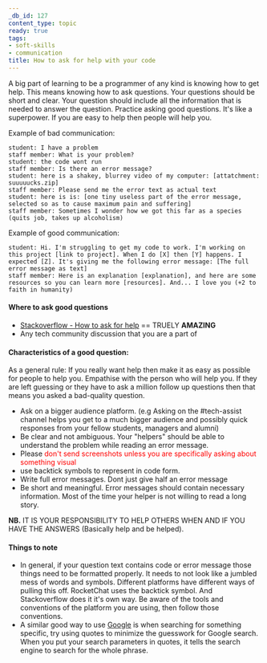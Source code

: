 ```yaml
---
_db_id: 127
content_type: topic
ready: true
tags:
- soft-skills
- communication
title: How to ask for help with your code
---
```


A big part of learning to be a programmer of any kind is knowing how to get help. This means knowing how to ask questions. Your questions should be short and clear. Your question should include all the information that is needed to answer the question. Practice asking good questions. It's like a superpower. If you are easy to help then people will help you.

Example of bad communication:

```
student: I have a problem
staff member: What is your problem?
student: the code wont run
staff member: Is there an error message?
student: here is a shakey, blurrey video of my computer: [attatchment: suuuuucks.zip]
staff member: Please send me the error text as actual text
student: here is is: [one tiny useless part of the error message, selected so as to cause maximum pain and suffering]
staff member: Sometimes I wonder how we got this far as a species (quits job, takes up alcoholism)
```

Example of good communication:

```
student: Hi. I'm struggling to get my code to work. I'm working on this project [link to project]. When I do [X] then [Y] happens. I expected [Z]. It's giving me the following error message: [The full error message as text]
staff member: Here is an explanation [explanation], and here are some resources so you can learn more [resources]. And... I love you (+2 to faith in humanity)
```

#### Where to ask good questions

- [Stackoverflow - How to ask for help](https://stackoverflow.com/help/how-to-ask) == TRUELY **AMAZING**
- Any tech community discussion that you are a part of

#### Characteristics of a good question:

As a general rule: If you really want help then make it as easy as possible for people to help you. Empathise with the person who will help you. If they are left guessing or they have to ask a million follow up questions then that means you asked a bad-quality question.

- Ask on a bigger audience platform. (e.g Asking on the #tech-assist channel helps you get to a much bigger audience and possibly quick responses from your fellow students, managers and alumni)
- Be clear and not ambiguous. Your "helpers" should be able to understand the problem while reading an error message.
- Please <span style="color:red">don't send screenshots unless you are specifically asking about something visual</span>
- use backtick symbols to represent in code form.
- Write full error messages. Dont just give half an error message
- Be short and meaningful. Error messages should contain necessary information. Most of the time your helper is not willing to read a long story.

**NB.** IT IS YOUR RESPONSIBILITY TO HELP OTHERS WHEN AND IF YOU HAVE THE ANSWERS (Basically help and be helped).

#### Things to note

- In general, if your question text contains code or error message those things need to be formatted properly. It needs to not look like a jumbled mess of words and symbols. Different platforms have different ways of pulling this off. RocketChat uses the backtick symbol. And Stackoverflow does it it's own way. Be aware of the tools and conventions of the platform you are using, then follow those conventions.
- A similar good way to use [Google](https://www.google.com) is when searching for something specific, try using quotes to minimize the guesswork for Google search. When you put your search parameters in quotes, it tells the search engine to search for the whole phrase.